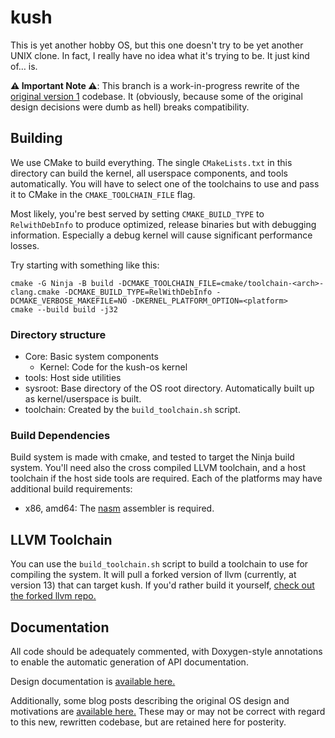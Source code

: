 # kush
This is yet another hobby OS, but this one doesn't try to be yet another UNIX clone. In fact, I really have no idea what it's trying to be. It just kind of… is.

**⚠️ Important Note ⚠️**: This branch is a work-in-progress rewrite of the [original version 1](https://github.com/tristanseifert/kush-os/tree/old) codebase. It (obviously, because some of the original design decisions were dumb as hell) breaks compatibility.

## Building
We use CMake to build everything. The single `CMakeLists.txt` in this directory can build the kernel, all userspace components, and tools automatically. You will have to select one of the toolchains to use and pass it to CMake in the `CMAKE_TOOLCHAIN_FILE` flag.

Most likely, you're best served by setting `CMAKE_BUILD_TYPE` to `RelwithDebInfo` to produce optimized, release binaries but with debugging information. Especially a debug kernel will cause significant performance losses.

Try starting with something like this:

```
cmake -G Ninja -B build -DCMAKE_TOOLCHAIN_FILE=cmake/toolchain-<arch>-clang.cmake -DCMAKE_BUILD_TYPE=RelWithDebInfo -DCMAKE_VERBOSE_MAKEFILE=NO -DKERNEL_PLATFORM_OPTION=<platform>
cmake --build build -j32
```

### Directory structure
- Core: Basic system components
    - Kernel: Code for the kush-os kernel
- tools: Host side utilities
- sysroot: Base directory of the OS root directory. Automatically built up as kernel/userspace is built.
- toolchain: Created by the `build_toolchain.sh` script.

### Build Dependencies
Build system is made with cmake, and tested to target the Ninja build system. You'll need also the cross compiled LLVM toolchain, and a host toolchain if the host side tools are required. Each of the platforms may have additional build requirements:

- x86, amd64: The [nasm](https://nasm.us) assembler is required.

## LLVM Toolchain
You can use the `build_toolchain.sh` script to build a toolchain to use for compiling the system. It will pull a forked version of llvm (currently, at version 13) that can target kush. If you'd rather build it yourself, [check out the forked llvm repo.](https://github.com/tristanseifert/kush-os-llvm/tree/dev/tseifert/kush-os)

## Documentation
All code should be adequately commented, with Doxygen-style annotations to enable the automatic generation of API documentation.

Design documentation is [available here.](https://wiki.trist.network/books/kush)

Additionally, some blog posts describing the original OS design and motivations are [available here.](https://blraaz.me/tags/kush-os/) These may or may not be correct with regard to this new, rewritten codebase, but are retained here for posterity.
